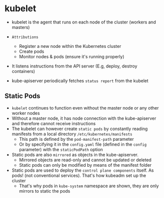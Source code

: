 # kubelet

- kubelet is the agent that runs on each node of the cluster (workers and masters)
- `Attributions`
  - Register a new node within the Kubernetes cluster
  - Create pods
  - Monitor nodes & pods (ensure it's running properly)

- It listens instructions from the API server (E.g, deploy, destroy containers)
- kube-apiserver periodically fetches `status report` from the kubelet

## Static Pods

- `kubelet` continues to function even without the master node or any other worker nodes
- Without a master node, it has node connection with the kube-apiserver and therefore cannot receive instructions
- The kubelet can however create `static pods` by constantly reading manifests from a local directory `/etc/kubernetes/manifests`
  - This path is defined by the `pod-manifest-path` parameter
  - Or by specifying it in the `config.yaml` file (defined in the `config` parameter) with the `staticPodPath` option
- Static pods are also `mirrored` as objects in the kube-apiserver.
  - Mirrored objects are read-only and cannot be updated or deleted
  - Static pods can only be modified by means of the manifest folder
- Static pods are used to deploy the `control plane components` itself. As pods! (not conventional services). That's how kubeadm set up the cluster
  - That's why pods in `kube-system` namespace are shown, they are only mirrors to static the pods
